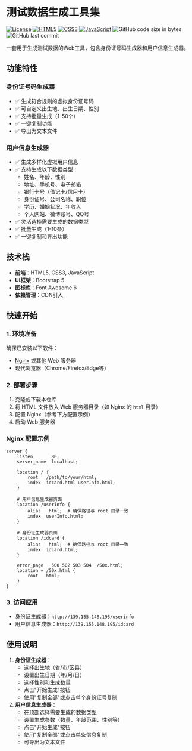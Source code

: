 # 测试数据生成工具集

[![License](https://img.shields.io/badge/license-MIT-blue.svg)](https://license/)
[![HTML5](https://img.shields.io/badge/HTML5-E34F26?logo=html5&logoColor=white)]()
[![CSS3](https://img.shields.io/badge/CSS3-1572B6?logo=css3&logoColor=white)]()
[![JavaScript](https://img.shields.io/badge/JavaScript-F7DF1E?logo=javascript&logoColor=black)]()
![GitHub code size in bytes](https://img.shields.io/github/languages/code-size/xxxxsn/test-data-generator)
![GitHub last commit](https://img.shields.io/github/last-commit/xxxxsn/test-data-generator)

一套用于生成测试数据的Web工具，包含身份证号码生成器和用户信息生成器。

## 功能特性

### 身份证号码生成器

- ✅ 生成符合规则的虚拟身份证号码  
- ✅ 可自定义出生地、出生日期、性别  
- ✅ 支持批量生成（1-50个）  
- ✅ 一键复制功能  
- ✅ 导出为文本文件  

### 用户信息生成器

- ✅ 生成多样化虚拟用户信息  
- ✅ 支持生成以下数据类型：
  - 姓名、年龄、性别  
  - 地址、手机号、电子邮箱  
  - 银行卡号（借记卡/信用卡）  
  - 身份证号、公司名称、职位  
  - 学历、婚姻状况、年收入  
  - 个人网站、微博账号、QQ号  
- ✅ 灵活选择需要生成的数据类型  
- ✅ 批量生成（1-10条）  
- ✅ 一键复制和导出功能  

## 技术栈

- **前端**：HTML5, CSS3, JavaScript  
- **UI框架**：Bootstrap 5  
- **图标库**：Font Awesome 6  
- **依赖管理**：CDN引入  

## 快速开始

### 1. 环境准备

确保已安装以下软件：

- [Nginx](https://nginx.org/) 或其他 Web 服务器  
- 现代浏览器（Chrome/Firefox/Edge等）

### 2. 部署步骤

1. 克隆或下载本仓库  
2. 将 HTML 文件放入 Web 服务器目录（如 Nginx 的 `html` 目录）  
3. 配置 Nginx（参考下方配置示例）  
4. 启动 Web 服务器  

### Nginx 配置示例

```nginx
server {
    listen       80;
    server_name  localhost;

    location / {
        root   /path/to/your/html;
        index  idcard.html userInfo.html;
    }

    # 用户信息生成器页面
    location /userinfo {
        alias   html;  # 确保路径与 root 目录一致
        index  userInfo.html;
    }

    # 身份证生成器页面
    location /idcard {
        alias   html;  # 确保路径与 root 目录一致
        index  idcard.html;
    }

    error_page   500 502 503 504  /50x.html;
    location = /50x.html {
        root   html;
    }
}

```

 ### 3. 访问应用

- 身份证生成器：`http://139.155.148.195/userinfo`
- 用户信息生成器：`http://139.155.148.195/idcard`

## 使用说明

1. **身份证生成器**：
   - 选择出生地（省/市/区县）
   - 设置出生日期（年/月/日）
   - 选择性别和生成数量
   - 点击"开始生成"按钮
   - 使用"复制全部"或点击单个身份证号复制
2. **用户信息生成器**：
   - 在顶部选择需要生成的数据类型
   - 设置生成参数（数量、年龄范围、性别等）
   - 点击"开始生成"按钮
   - 使用"复制全部"或点击单条信息复制
   - 可导出为文本文件

